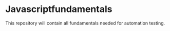 # Javascriptfundamentals
This repository will contain all fundamentals needed for automation testing.
